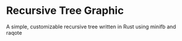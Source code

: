# Recursive Tree Graphic
A simple, customizable recursive tree written in Rust using minifb and raqote